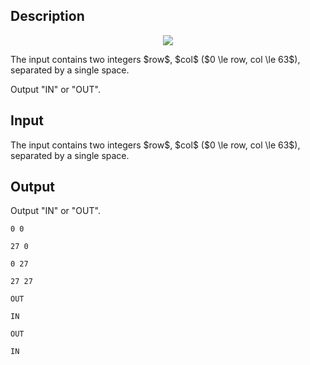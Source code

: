 ## Description

<div><center> <img class="tex-graphics" src="file://izVV6O4d.png" style="max-width: 100.0%;max-height: 100.0%;"> </center></div><div class="input-specification"><p>The input contains two integers $row$, $col$ ($0 \le row, col \le 63$), separated by a single space.</p></div><div class="output-specification"><p>Output "IN" or "OUT".</p></div>

## Input

<p>The input contains two integers $row$, $col$ ($0 \le row, col \le 63$), separated by a single space.</p>

## Output

<p>Output "IN" or "OUT".</p>





```input1
0 0
```




```input2
27 0
```




```input3
0 27
```




```input4
27 27
```




```output1
OUT
```




```output2
IN
```




```output3
OUT
```




```output4
IN
```


